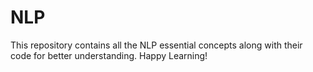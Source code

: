 # NLP
This repository contains all the NLP essential concepts along with their code for better understanding.
Happy Learning!
